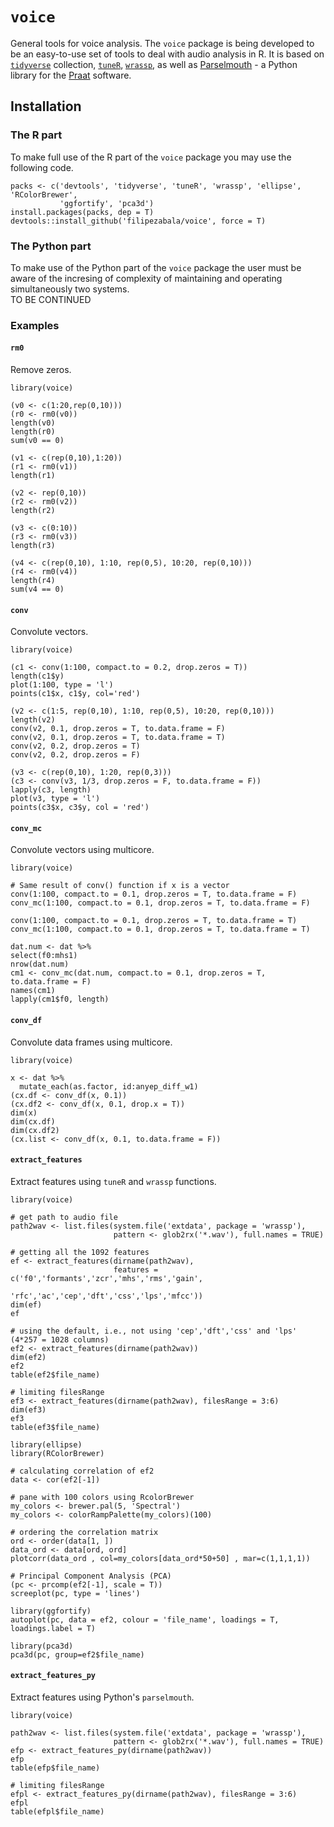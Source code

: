 # `voice`

General tools for voice analysis. The `voice` package is being developed to be an easy-to-use set of tools to deal with audio analysis in R. It is based on [`tidyverse`](https://www.tidyverse.org/) collection, [`tuneR`](https://cran.r-project.org/web/packages/tuneR/index.html), [`wrassp`](https://cran.r-project.org/web/packages/wrassp/index.html), as well as [Parselmouth](https://github.com/YannickJadoul/Parselmouth) - a Python library for the [Praat](http://www.praat.org/) software. 

## Installation
### The R part
To make full use of the R part of the `voice` package you may use the following code.
```
packs <- c('devtools', 'tidyverse', 'tuneR', 'wrassp', 'ellipse', 'RColorBrewer',
           'ggfortify', 'pca3d')
install.packages(packs, dep = T)
devtools::install_github('filipezabala/voice', force = T)
```
### The Python part
To make use of the Python part of the `voice` package the user must be aware of the incresing of complexity of maintaining and operating simultaneously two systems.  
TO BE CONTINUED

### Examples
#### `rm0`
Remove zeros.
```
library(voice)

(v0 <- c(1:20,rep(0,10)))
(r0 <- rm0(v0))
length(v0)
length(r0)
sum(v0 == 0)

(v1 <- c(rep(0,10),1:20))
(r1 <- rm0(v1))
length(r1)

(v2 <- rep(0,10))
(r2 <- rm0(v2))
length(r2)

(v3 <- c(0:10))
(r3 <- rm0(v3))
length(r3)

(v4 <- c(rep(0,10), 1:10, rep(0,5), 10:20, rep(0,10)))
(r4 <- rm0(v4))
length(r4)
sum(v4 == 0)
```
#### `conv`
Convolute vectors.
```
library(voice)

(c1 <- conv(1:100, compact.to = 0.2, drop.zeros = T))
length(c1$y)
plot(1:100, type = 'l')
points(c1$x, c1$y, col='red')

(v2 <- c(1:5, rep(0,10), 1:10, rep(0,5), 10:20, rep(0,10)))
length(v2)
conv(v2, 0.1, drop.zeros = T, to.data.frame = F)
conv(v2, 0.1, drop.zeros = T, to.data.frame = T)
conv(v2, 0.2, drop.zeros = T)
conv(v2, 0.2, drop.zeros = F)

(v3 <- c(rep(0,10), 1:20, rep(0,3)))
(c3 <- conv(v3, 1/3, drop.zeros = F, to.data.frame = F))
lapply(c3, length)
plot(v3, type = 'l')
points(c3$x, c3$y, col = 'red')
```
#### `conv_mc`
Convolute vectors using multicore.
```
library(voice)

# Same result of conv() function if x is a vector
conv(1:100, compact.to = 0.1, drop.zeros = T, to.data.frame = F)
conv_mc(1:100, compact.to = 0.1, drop.zeros = T, to.data.frame = F)

conv(1:100, compact.to = 0.1, drop.zeros = T, to.data.frame = T)
conv_mc(1:100, compact.to = 0.1, drop.zeros = T, to.data.frame = T)

dat.num <- dat %>%
select(f0:mhs1)
nrow(dat.num)
cm1 <- conv_mc(dat.num, compact.to = 0.1, drop.zeros = T, to.data.frame = F)
names(cm1)
lapply(cm1$f0, length)
```
#### `conv_df`
Convolute data frames using multicore.
```
library(voice)

x <- dat %>%
  mutate_each(as.factor, id:anyep_diff_w1)
(cx.df <- conv_df(x, 0.1))
(cx.df2 <- conv_df(x, 0.1, drop.x = T))
dim(x)
dim(cx.df)
dim(cx.df2)
(cx.list <- conv_df(x, 0.1, to.data.frame = F))
```
#### `extract_features`
Extract features using `tuneR` and `wrassp` functions.
```
library(voice)

# get path to audio file
path2wav <- list.files(system.file('extdata', package = 'wrassp'),
                       pattern <- glob2rx('*.wav'), full.names = TRUE)

# getting all the 1092 features
ef <- extract_features(dirname(path2wav), 
                       features = c('f0','formants','zcr','mhs','rms','gain',
                                    'rfc','ac','cep','dft','css','lps','mfcc'))
dim(ef)
ef

# using the default, i.e., not using 'cep','dft','css' and 'lps' (4*257 = 1028 columns)
ef2 <- extract_features(dirname(path2wav))
dim(ef2)
ef2
table(ef2$file_name)

# limiting filesRange
ef3 <- extract_features(dirname(path2wav), filesRange = 3:6)
dim(ef3)
ef3
table(ef3$file_name)

library(ellipse)
library(RColorBrewer)

# calculating correlation of ef2
data <- cor(ef2[-1])

# pane with 100 colors using RcolorBrewer
my_colors <- brewer.pal(5, 'Spectral')
my_colors <- colorRampPalette(my_colors)(100)

# ordering the correlation matrix
ord <- order(data[1, ])
data_ord <- data[ord, ord]
plotcorr(data_ord , col=my_colors[data_ord*50+50] , mar=c(1,1,1,1))

# Principal Component Analysis (PCA)
(pc <- prcomp(ef2[-1], scale = T))
screeplot(pc, type = 'lines')

library(ggfortify)
autoplot(pc, data = ef2, colour = 'file_name', loadings = T, loadings.label = T)

library(pca3d)
pca3d(pc, group=ef2$file_name)
```
#### `extract_features_py`
Extract features using Python's `parselmouth`.
```
library(voice)

path2wav <- list.files(system.file('extdata', package = 'wrassp'),
                       pattern <- glob2rx('*.wav'), full.names = TRUE)
efp <- extract_features_py(dirname(path2wav))
efp
table(efp$file_name)

# limiting filesRange
efpl <- extract_features_py(dirname(path2wav), filesRange = 3:6)
efpl
table(efpl$file_name)
```
